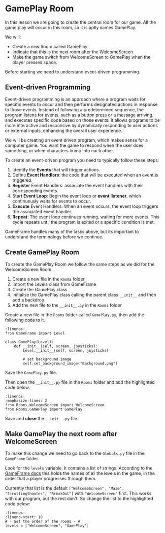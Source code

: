 # GamePlay Room

In this lesson we are going to create the central room for our game. All the game play will occur in this room, so it is aptly names GamePlay. 

We will:

- Create a new Room called GamePlay
- Indicate that this is the next room after the WelcomeScreen
- Make the game switch from WelcomeScreen to GamePlay when the player presses space.

Before starting we need to understand event-driven programming.

## Event-driven Programming

Event-driven programming is an approach where a program waits for specific events to occur and then performs designated actions in response to those events. Instead of following a predetermined sequence, the program listens for events, such as a button press or a message arriving, and executes specific code based on those events. It allows programs to be more interactive and responsive by dynamically responding to user actions or external inputs, enhancing the overall user experience.

We will be creating an event driven program, which makes sense for a computer game. You want the game to respond when the user does something, or when characters bump into each other.

To create an event-driven program you need to typically follow these steps:

1. Identify the **Events** that will trigger actions.
2. Define **Event Handlers**: the code that will be executed when an event is triggered.
3. **Register** Event Handlers: associate the event handlers with their corresponding events.
4. Start **Event Loop**: Begin the event loop or **event listener**, which continuously waits for events to occur.
5. **Execute** Event Handlers: When an event occurs, the event loop triggers the associated event handler.
6. **Repeat**: The event loop continues running, waiting for more events. This cycle repeats until the program is exited or a specific condition is met.

GameFrame handles many of the tasks above, but its important to understand the terminology before we continue.

## Create GamePlay Room

To create the GamePlay Room we follow the same steps as we did for the WelcomeScreen Room.

1. Create a new file in the `Rooms` folder
2. Import the Levels class from GameFrame
3. Create the GamePlay class
4. Initialise the GamePlay class calling the parent class `__init__` and then add a backdrop
5. Add the new file to the `__init__.py` in the `Rooms` folder

Create a new file in the `Rooms` folder called `GamePlay.py`, then add the following code to it.

```{code-block} python
:linenos:
from GameFrame import Level

class GamePlay(Level):
    def __init__(self, screen, joysticks):
        Level.__init__(self, screen, joysticks)
        
        # set background image
        self.set_background_image("Background.png")
```

Save the `GamePlay.py` file.

Then open the `__init__.py` file in the `Rooms` folder and add the highlighted code below.

```{code-block} python
:linenos:
:emphasize-lines: 2
from Rooms.WelcomeScreen import WelcomeScreen
from Rooms.GamePlay import GamePlay
```

Save and **close** the `__init__.py` file.

## Make GamePlay the next room after WelcomeScreen

To make this change we need to go back to the `Globals.py` file in the `GameFrame` folder.

Look for the `levels` variable. It contains a list of strings. According to the [GameFrame docs](documentation.md#levels) this holds the names of all the levels in the game, in the order that a player progresses through them.

Currently that list is the default `["WelcomeScreen", "Maze", "ScrollingShooter", "BreakOut"]` with `"WelcomeScreen"` first. This works with our program, but the rest don't. So change the list to the highlighted code below:

```{code-block} python
:linenos:
:lineno-start: 18
# - Set the order of the rooms - #
levels = ["WelcomeScreen", "GamePlay"]
```
